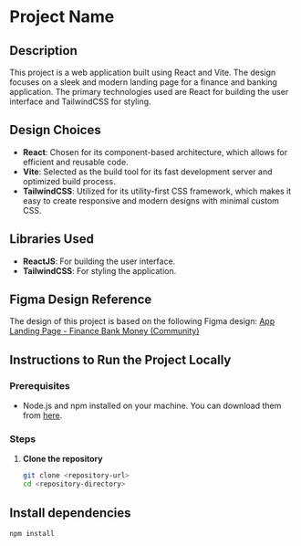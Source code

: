 # Project Name

## Description
This project is a web application built using React and Vite. The design focuses on a sleek and modern landing page for a finance and banking application. The primary technologies used are React for building the user interface and TailwindCSS for styling.

## Design Choices
- **React**: Chosen for its component-based architecture, which allows for efficient and reusable code.
- **Vite**: Selected as the build tool for its fast development server and optimized build process.
- **TailwindCSS**: Utilized for its utility-first CSS framework, which makes it easy to create responsive and modern designs with minimal custom CSS.

## Libraries Used
- **ReactJS**: For building the user interface.
- **TailwindCSS**: For styling the application.

## Figma Design Reference
The design of this project is based on the following Figma design: [App Landing Page - Finance Bank Money (Community)](https://www.figma.com/design/dvc71PcUEYRKrtnZOapRtI/App-Landing-Page-Finance-Bank-Money-(Community)?m=dev&node-id=0-1&t=uyErxTIHgm8nS2dC-1)

## Instructions to Run the Project Locally

### Prerequisites
- Node.js and npm installed on your machine. You can download them from [here](https://nodejs.org/).

### Steps

1. **Clone the repository**
   ```bash
   git clone <repository-url>
   cd <repository-directory>
## Install dependencies
```bash
npm install

